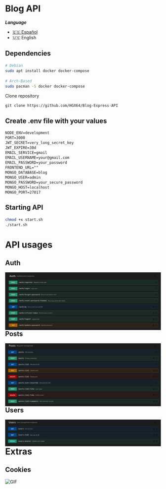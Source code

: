 # Blog API

***Language***
- [🇪🇸 Español](./README.es.md)
- 🇺🇸 English

## Dependencies
```bash
# Debian
sudo apt install docker docker-compose

# Arch-Based
sudo pacman -S docker docker-compose
```

Clone repository
```bash[
git clone https://github.com/HGX64/Blog-Express-API
```

## Create .env file with your values
```env
NODE_ENV=development
PORT=3000
JWT_SECRET=very_long_secret_key
JWT_EXPIRE=30d
EMAIL_SERVICE=gmail
EMAIL_USERNAME=your@gmail.com
EMAIL_PASSWORD=your_password
FRONTEND_URL=""
MONGO_DATABASE=blog
MONGO_USER=admin
MONGO_PASSWORD=your_secure_password
MONGO_HOST=localhost
MONGO_PORT=27017
```

## Starting API
```bash
chmod +x start.sh
./start.sh
```

# API usages
## Auth
<p align="center">
<img src="assets/api_auth_docs.png"
        alt="First"
        style="float: left; margin-right: 10px;" />
</p>

## Posts
<p align="center">
<img src="assets/api_posts_docs.png"
        alt="First"
        style="float: left; margin-right: 10px;" />
</p>

## Users
<p align="center">
<img src="assets/api_users_docs.png"
        alt="First"
        style="float: left; margin-right: 10px;" />
</p>

# Extras
## Cookies
![GIF](https://drive.google.com/file/d/1xXr7Nmh71GCdVlIanxbohdXnzIP12Vcw/view?usp=sharing)
